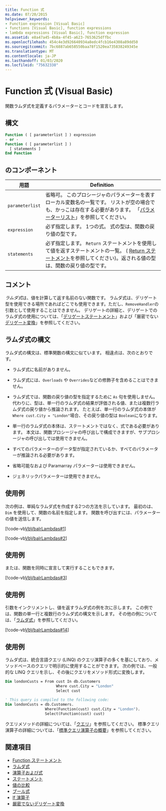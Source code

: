 ```yaml
---
title: Function 式
ms.date: 07/20/2015
helpviewer_keywords:
- Function expression [Visual Basic]
- functions [Visual Basic], function expressions
- lambda expressions [Visual Basic], function expression
ms.assetid: e8a47a45-4b8a-4f45-a623-7653625dffbc
ms.openlocfilehash: 454c4e3d926640934a8edc4fcb16e4308a89dd50
ms.sourcegitcommit: 7bc6887ab658550baa78f1520ea735838249345e
ms.translationtype: MT
ms.contentlocale: ja-JP
ms.lasthandoff: 01/03/2020
ms.locfileid: "75632338"
---
```

# <a name="function-expression-visual-basic"></a>Function 式 (Visual Basic)
関数ラムダ式を定義するパラメーターとコードを宣言します。  
  
## <a name="syntax"></a>構文  
  
```vb  
Function ( [ parameterlist ] ) expression  
- or -  
Function ( [ parameterlist ] )  
  [ statements ]  
End Function  
```  
  
## <a name="parts"></a>のコンポーネント  
  
|用語|Definition|  
|---|---|  
|`parameterlist`|省略可。 このプロシージャのパラメーターを表すローカル変数名の一覧です。 リストが空の場合でも、かっこは存在する必要があります。 「[パラメーターリスト](../../../visual-basic/language-reference/statements/parameter-list.md)」を参照してください。|  
|`expression`|必ず指定します。 1つの式。 式の型は、関数の戻り値の型です。|  
|`statements`|必ず指定します。 `Return` ステートメントを使用して値を返すステートメントの一覧。 ( [Return ステートメント](../../../visual-basic/language-reference/statements/return-statement.md)を参照してください)。返される値の型は、関数の戻り値の型です。|  
  
## <a name="remarks"></a>コメント  
 *ラムダ式*は、値を計算して返す名前のない関数です。 ラムダ式は、デリゲート型を使用できる場所であればどこでも使用できます。ただし、`RemoveHandler`の引数として使用することはできません。 デリゲートの詳細と、デリゲートでのラムダ式の使用については、「[デリゲートステートメント](../../../visual-basic/language-reference/statements/delegate-statement.md)」および「厳密でない[デリゲート変換](../../../visual-basic/programming-guide/language-features/delegates/relaxed-delegate-conversion.md)」を参照してください。  
  
## <a name="lambda-expression-syntax"></a>ラムダ式の構文  
 ラムダ式の構文は、標準関数の構文に似ています。 相違点は、次のとおりです。  
  
- ラムダ式に名前がありません。  
  
- ラムダ式には、`Overloads` や `Overrides`などの修飾子を含めることはできません。  
  
- ラムダ式では、関数の戻り値の型を指定するために `As` 句を使用しません。 代わりに、型は、単一行のラムダ式の結果が評価される値、または複数行ラムダ式の戻り値から推論されます。 たとえば、単一行のラムダ式の本体が `Where cust.City = "London"`場合、その戻り値の型は `Boolean`になります。  
  
- 単一行のラムダ式の本体は、ステートメントではなく、式である必要があります。 本文は、関数プロシージャの呼び出しで構成できますが、サブプロシージャの呼び出しでは使用できません。  
  
- すべてのパラメーターのデータ型が指定されているか、すべてのパラメーターが推論される必要があります。  
  
- 省略可能なおよび Paramarray パラメーターは使用できません。  
  
- ジェネリックパラメーターは使用できません。  
  
## <a name="example"></a>使用例  
 次の例は、単純なラムダ式を作成する2つの方法を示しています。 最初のは、`Dim` を使用して、関数の名前を指定します。 関数を呼び出すには、パラメーターの値を送信します。  
  
 [!code-vb[VbVbalrLambdas#1](~/samples/snippets/visualbasic/VS_Snippets_VBCSharp/VbVbalrLambdas/VB/Class1.vb#1)]  
  
 [!code-vb[VbVbalrLambdas#2](~/samples/snippets/visualbasic/VS_Snippets_VBCSharp/VbVbalrLambdas/VB/Class1.vb#2)]  
  
## <a name="example"></a>使用例  
 または、関数を同時に宣言して実行することもできます。  
  
 [!code-vb[VbVbalrLambdas#3](~/samples/snippets/visualbasic/VS_Snippets_VBCSharp/VbVbalrLambdas/VB/Class1.vb#3)]  
  
## <a name="example"></a>使用例  
 引数をインクリメントし、値を返すラムダ式の例を次に示します。 この例では、関数の単一行と複数行のラムダ式の構文を示します。 その他の例については、「[ラムダ式](../../../visual-basic/programming-guide/language-features/procedures/lambda-expressions.md)」を参照してください。  
  
 [!code-vb[VbVbalrLambdas#14](~/samples/snippets/visualbasic/VS_Snippets_VBCSharp/VbVbalrLambdas/VB/Class1.vb#14)]  
  
## <a name="example"></a>使用例  
 ラムダ式は、統合言語クエリ (LINQ) のクエリ演算子の多くを基にしており、メソッドベースのクエリで明示的に使用することができます。 次の例では、一般的な LINQ クエリを示し、その後にクエリをメソッド形式に変換します。  
  
```vb  
Dim londonCusts = From cust In db.Customers  
                       Where cust.City = "London"  
                       Select cust  
  
' This query is compiled to the following code:  
Dim londonCusts = db.Customers.  
                  Where(Function(cust) cust.City = "London").  
                  Select(Function(cust) cust)  
```  
  
 クエリメソッドの詳細については、「[クエリ](../../../visual-basic/language-reference/queries/index.md)」を参照してください。 標準クエリ演算子の詳細については、「[標準クエリ演算子の概要](../../programming-guide/concepts/linq/standard-query-operators-overview.md)」を参照してください。  
  
## <a name="see-also"></a>関連項目

- [Function ステートメント](../../../visual-basic/language-reference/statements/function-statement.md)
- [ラムダ式](../../../visual-basic/programming-guide/language-features/procedures/lambda-expressions.md)
- [演算子および式](../../../visual-basic/programming-guide/language-features/operators-and-expressions/index.md)
- [ステートメント](../../../visual-basic/programming-guide/language-features/statements.md)
- [値の比較](../../../visual-basic/programming-guide/language-features/operators-and-expressions/value-comparisons.md)
- [ブール式](../../../visual-basic/programming-guide/language-features/operators-and-expressions/boolean-expressions.md)
- [If 演算子](../../../visual-basic/language-reference/operators/if-operator.md)
- [厳密でないデリゲート変換](../../../visual-basic/programming-guide/language-features/delegates/relaxed-delegate-conversion.md)
